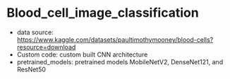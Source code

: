 # Blood_cell_image_classification
- data source: https://www.kaggle.com/datasets/paultimothymooney/blood-cells?resource=download
- Custom code: custom built CNN architecture
- pretrained_models: pretrained models MobileNetV2, DenseNet121, and ResNet50
